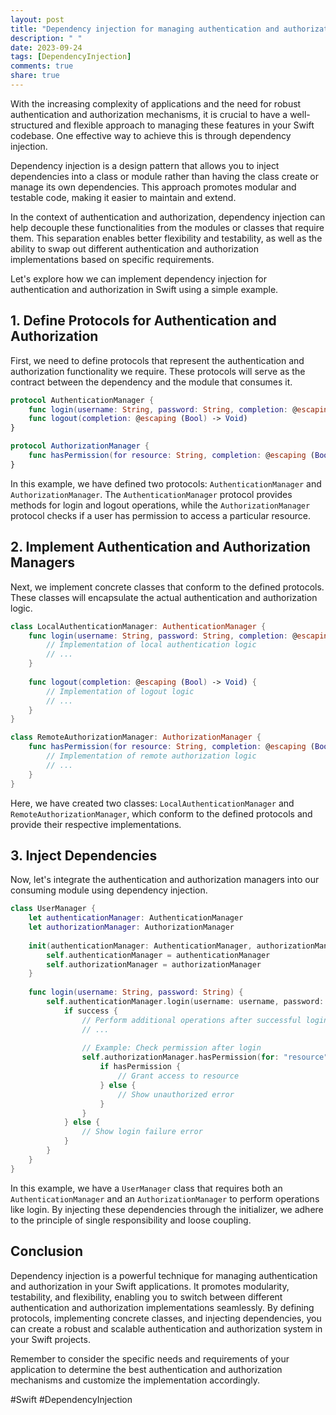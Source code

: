 ```yaml
---
layout: post
title: "Dependency injection for managing authentication and authorization in Swift"
description: " "
date: 2023-09-24
tags: [DependencyInjection]
comments: true
share: true
---
```


With the increasing complexity of applications and the need for robust authentication and authorization mechanisms, it is crucial to have a well-structured and flexible approach to managing these features in your Swift codebase. One effective way to achieve this is through dependency injection.

Dependency injection is a design pattern that allows you to inject dependencies into a class or module rather than having the class create or manage its own dependencies. This approach promotes modular and testable code, making it easier to maintain and extend.

In the context of authentication and authorization, dependency injection can help decouple these functionalities from the modules or classes that require them. This separation enables better flexibility and testability, as well as the ability to swap out different authentication and authorization implementations based on specific requirements.

Let's explore how we can implement dependency injection for authentication and authorization in Swift using a simple example.

## 1. Define Protocols for Authentication and Authorization

First, we need to define protocols that represent the authentication and authorization functionality we require. These protocols will serve as the contract between the dependency and the module that consumes it.

```swift
protocol AuthenticationManager {
    func login(username: String, password: String, completion: @escaping (Bool) -> Void)
    func logout(completion: @escaping (Bool) -> Void)
}

protocol AuthorizationManager {
    func hasPermission(for resource: String, completion: @escaping (Bool) -> Void)
}
```

In this example, we have defined two protocols: `AuthenticationManager` and `AuthorizationManager`. The `AuthenticationManager` protocol provides methods for login and logout operations, while the `AuthorizationManager` protocol checks if a user has permission to access a particular resource.

## 2. Implement Authentication and Authorization Managers

Next, we implement concrete classes that conform to the defined protocols. These classes will encapsulate the actual authentication and authorization logic.

```swift
class LocalAuthenticationManager: AuthenticationManager {
    func login(username: String, password: String, completion: @escaping (Bool) -> Void) {
        // Implementation of local authentication logic
        // ...
    }
    
    func logout(completion: @escaping (Bool) -> Void) {
        // Implementation of logout logic
        // ...
    }
}

class RemoteAuthorizationManager: AuthorizationManager {
    func hasPermission(for resource: String, completion: @escaping (Bool) -> Void) {
        // Implementation of remote authorization logic
        // ...
    }
}
```

Here, we have created two classes: `LocalAuthenticationManager` and `RemoteAuthorizationManager`, which conform to the defined protocols and provide their respective implementations.

## 3. Inject Dependencies

Now, let's integrate the authentication and authorization managers into our consuming module using dependency injection.

```swift
class UserManager {
    let authenticationManager: AuthenticationManager
    let authorizationManager: AuthorizationManager
    
    init(authenticationManager: AuthenticationManager, authorizationManager: AuthorizationManager) {
        self.authenticationManager = authenticationManager
        self.authorizationManager = authorizationManager
    }
    
    func login(username: String, password: String) {
        self.authenticationManager.login(username: username, password: password) { success in
            if success {
                // Perform additional operations after successful login
                // ...
                
                // Example: Check permission after login
                self.authorizationManager.hasPermission(for: "resource") { hasPermission in
                    if hasPermission {
                        // Grant access to resource
                    } else {
                        // Show unauthorized error
                    }
                }
            } else {
                // Show login failure error
            }
        }
    }
}
```

In this example, we have a `UserManager` class that requires both an `AuthenticationManager` and an `AuthorizationManager` to perform operations like login. By injecting these dependencies through the initializer, we adhere to the principle of single responsibility and loose coupling.

## Conclusion

Dependency injection is a powerful technique for managing authentication and authorization in your Swift applications. It promotes modularity, testability, and flexibility, enabling you to switch between different authentication and authorization implementations seamlessly. By defining protocols, implementing concrete classes, and injecting dependencies, you can create a robust and scalable authentication and authorization system in your Swift projects.

Remember to consider the specific needs and requirements of your application to determine the best authentication and authorization mechanisms and customize the implementation accordingly.

#Swift #DependencyInjection